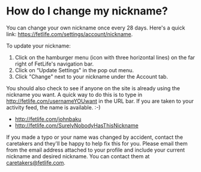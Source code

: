 # How do I change my nickname?

You can change your own nickname once every 28 days. Here's a quick link: https://fetlife.com/settings/account/nickname.

To update your nickname:

1. Click on the hamburger menu (icon with three horizontal lines) on the far right of FetLife's navigation bar.
2. Click on “Update Settings" in the pop out menu.
3. Click "Change" next to your nickname under the Account tab.

You should also check to see if anyone on the site is already using the nickname you want. A quick way to do this is to type in http://fetlife.com/usernameYOUwant in the URL bar. If you are taken to your activity feed, the name is available. :-)

- http://fetlife.com/johnbaku
- http://fetlife.com/SurelyNobodyHasThisNickname

If you made a typo or your name was changed by accident, contact the caretakers and they'll be happy to help fix this for you. Please email them from the email address attached to your profile and include your current nickname and desired nickname. You can contact them at [caretakers@fetlife.com](mailto:caretakers@fetlife.com).
